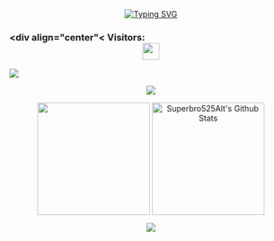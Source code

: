<div id="about-me" align="center">
<a href="https://git.io/typing-svg"><img src="https://readme-typing-svg.demolab.com?font=Roboto+Condensed&weight=750&size=30&duration=5000&pause=3000&color=1890ff&center=true&vCenter=true&width=550&lines=Hello+World!+This+is+Paul+Hodges!" alt="Typing SVG" /></a>
</div>

### <div align="center"< Visitors: <div align="center"><img align="center" height="30px" src="https://profile-counter.glitch.me/Superbro525Alt/count.svg" /></div></div>

<img align="center" src="https://github-readme-activity-graph.vercel.app/graph?username=Superbro525Alt&bg_color=222222&color=ffffff&line=1890ff&point=ffffff&area=true&hide_border=false" />
<p align="center">
<img align="center" src="https://github-profile-trophy.vercel.app/?username=Superbro525Alt&theme=darkhub&no-frame=true&column=4&margin-w=36&margin-h=12" />
</p>
<p align="center">
<img align="center" height="200px" src="https://github-readme-stats.vercel.app/api/top-langs/?username=Superbro525Alt&langs_count=8&theme=dark&layout=compact" />
<img align="center" height="200px" src="https://github-readme-stats-git-masterrstaa-rickstaa.vercel.app/api?username=Superbro525Alt&show_icons=true&count_private=true&include_all_commits=true&line_height=25&theme=dark" alt="Superbro525Alt's Github Stats" />
</p>
</p>
<div align="center" style="font-size: 25px;font-weight: 900;">
  <a href="https://github.com/starlitnightsky">
    <img src="https://github-readme-streak-stats.herokuapp.com?user=Superbro525Alt&theme=dark" />
  </a>
</div>
</section>
